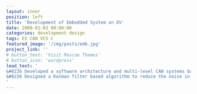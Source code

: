```yaml
---
layout: inner
position: left
title: 'Development of Embedded System on EV'
date: 2000-01-03 00:00:00
categories: development design
tags: EV CAN VCS C
featured_image: '/img/posts/emb.jpg'
project_link: ''
# button_text: 'Visit Rescue Themes'
# button_icon: 'wordpress'
lead_text: '
&#8226 Developed a software architecture and multi-level CAN systems based on AUTOSAR to improve the modularity and scalability of the system <br /> 
&#8226 Designed a Kalman filter based algorithm to reduce the noise in the battery voltage measuring
'
---
```

